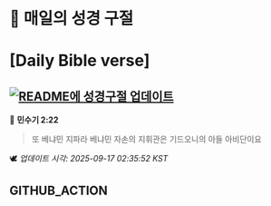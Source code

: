 # 🙏 매일의 성경 구절
# [Daily Bible verse]
## [![README에 성경구절 업데이트](https://github.com/DONGSUKA/first_test/actions/workflows/update-readme-bible.yml/badge.svg)](https://github.com/DONGSUKA/first_test/actions/workflows/update-readme-bible.yml)
<!-- START_BIBLE_VERSE -->
📖 **민수기 2:22**
> 또 베냐민 지파라 베냐민 자손의 지휘관은 기드오니의 아들 아비단이요

🕊️ _업데이트 시각: 2025-09-17 02:35:52 KST_
  <!-- END_BIBLE_VERSE -->
## GITHUB_ACTION
